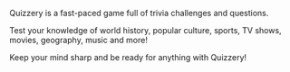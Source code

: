 Quizzery is a fast-paced game full of trivia challenges and questions.

Test your knowledge of world history, popular culture, sports, TV shows, movies, geography, music and more!

Keep your mind sharp and be ready for anything with Quizzery!
